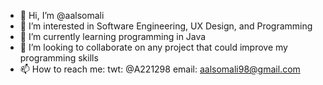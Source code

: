 - 👋 Hi, I’m @aalsomali
- 👀 I’m interested in Software Engineering, UX Design, and Programming
- 🌱 I’m currently learning programming in Java 
- 💞️ I’m looking to collaborate on any project that could improve my programming skills
- 📫 How to reach me: twt: @A221298
                       email: aalsomali98@gmail.com
                        

<!---
aalsomali/aalsomali is a ✨ special ✨ repository because its `README.md` (this file) appears on your GitHub profile.
You can click the Preview link to take a look at your changes.
--->
